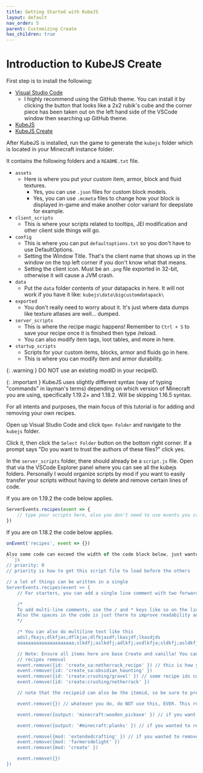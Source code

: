 ```yaml
---
title: Getting Started with KubeJS
layout: default
nav_order: 5
parent: Customizing Create
has_children: true
---
```


# Introduction to KubeJS Create

First step is to install the following:
- [Visual Studio Code](https://code.visualstudio.com/)
  - I highly recommend using the GitHub theme. You can install it by clicking the button that looks like a 2x2 rubik's cube and the corner piece has been taken out on the left hand side of the VSCode window then searching up GitHub theme.
- [KubeJS](https://www.curseforge.com/minecraft/mc-mods/kubejs)
- [KubeJS Create](https://www.curseforge.com/minecraft/mc-mods/kubejs-create)

After KubeJS is installed, run the game to generate the `kubejs` folder which is located in your Minecraft instance folder.

It contains the following folders and a `README.txt` file.
- `assets`
  - Here is where you put your custom item, armor, block and fluid textures. 
    - Yes, you can use `.json` files for custom block models.
    - Yes, you can use `.mcmeta` files to change how your block is displayed in-game and make another color variant for deepslate for example.
- `client_scripts`
  - This is where your scripts related to tooltips, JEI modification and other client side things will go.
- `config`
  - This is where you can put `defaultoptions.txt` so you don't have to use DefaultOptions.
  - Setting the Window Title. That's the client name that shows up in the window on the top left corner if you don't know what that means.
  - Setting the client icon. Must be an `.png` file exported in 32-bit, otherwise it will cause a JVM crash.
- `data`
  - Put the `data` folder contents of your datapacks in here. It will not work if you have it like: `kubejs\data\bigcustomdatapack\`
- `exported`
  - You don't really need to worry about it. It's just where data dumps like texture atlases are well... dumped.
- `server_scripts`
  - This is where the recipe magic happens! Remember to `Ctrl + S` to save your recipe once it is finished then type /reload.
  - You can also modify item tags, loot tables, and more in here. 
- `startup_scripts`
  - Scripts for your custom items, blocks, armor and fluids go in here.
  - This is where you can modify item and armor durability.

{: .warning }
DO NOT use an existing modID in your recipeID.

{: .important }
KubeJS uses slightly different syntax (way of typing "commands" in layman's terms) depending on which version of Minecraft you are using, specifically 1.19.2+ and 1.18.2. Will be skipping 1.16.5 syntax.

For all intents and purposes, the main focus of this tutorial is for adding and removing your own recipes.

Open up Visual Studio Code and click `Open Folder` and navigate to the `kubejs` folder. 

Click it, then click the `Select Folder` button on the bottom right corner. If a prompt says "Do you want to trust the authors of these files?" click yes. 

In the `server_scripts` folder, there should already be a `script.js` file. Open that via the VSCode Explorer panel where you can see all the kubejs folders. Personally I would organize scripts by mod if you want to easily transfer your scripts without having to delete and remove certain lines of code.

If you are on 1.19.2 the code below applies.
```js
ServerEvents.recipes(event => {
    // type your scripts here, also you don't need to use events you can shorten it to ServerEvents.recipes(e => {}) instead
})
```

If you are on 1.18.2 the code below applies.
```js
onEvent('recipes', event => {})

Also some code can exceed the width of the code block below, just wanted to make you aware of that.
```js
// priority: 0
// priority is how to get this script file to load before the others

// a lot of things can be written in a single 
ServerEvents.recipes(event => {
    // For starters, you can add a single line comment with two forward slashes like at the beginning of THIS comment

    /*
    To add multi-line comments, use the / and * keys like so on the line above and below.
    Also the spaces in the code is just there to improve readability and is not mandatory
    */

    /* You can also do multiline text like this
    adsl;fkajs;dlkfjas;dflkjas;dlfkjasdf;lkasjdf;lkasdjds
    aaaaaaaaaaaaaaaaaaaaa;slkdfj;aslkdfj;adlkfj;asdlkfja;sldkfj;asldkfjasdlkfdajsdasf just make it readable */

    // Note: Ensure all items here are base Create and vanilla! You can use items from other mods, but this is just focused on Create
    // recipes removal
    event.remove({id: 'create_sa:netherrack_recipe' }) // this is how you remove specific recipes by their recipeid
    event.remove({id: 'create_sa:obsidian_haunting' })
    event.remove({id: 'create:crushing/gravel' }) // some recipe ids contain modid:recipetype/slashes
    event.remove({id: 'create:crushing/netherrack' })

    // note that the recipeid can also be the itemid, so be sure to press F3 + H to enable Advanced tooltips.

    event.remove({}) // whatever you do, do NOT use this, EVER. This removes ALL recipes that can be removed.

    event.remove({output: 'minecraft:wooden_pickaxe' }) // if you want to remove all recipes that output a specific item, this is how you do it.

    event.remove({output: '#minecraft:planks' }) // if you wanted to remove all recipes that output all items with a specific tag

    event.remove({mod: 'extendedcrafting' }) // if you wanted to remove all recipes from a specific mod
    event.remove({mod: 'farmersdelight' })
    event.remove({mod: 'create' }) 

    event.remove({})
})
```

